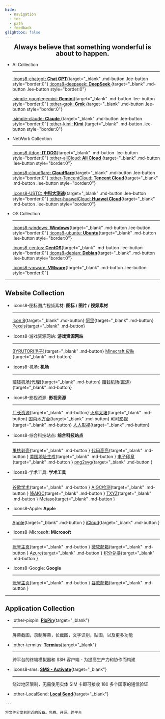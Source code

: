 ```yaml
---
hide:
  - navigation
  - toc
  - path
  - feedback
glightbox: false
---
```


<style>
  .md-typeset h1,
  .md-content__button {
    font-size: 0px;
    color: rgb(0,0,0,0);
    line-height: 0;
    margin: 0 0 0 0;
  }

  .md-typeset .md-button {
    padding: .125em 1em;
  }
</style>

<h2 align="center" style="font-weight: bolder; margin-top: 0;line-height:1;">
  <b>Always believe that something wonderful is about to happen.</b>
</h2>

<div class="grid cards" markdown>

-   AI Collection

    ---

    [:icons8-chatgpt: __Chat GPT__](https://chat.openai.com/chat){target="_blank" .md-button .lee-button style="border:0"}
    [:icons8-deepseek: __DeepSeek__ ](https://chat.deepseek.com/a/chat){target="_blank" .md-button .lee-button style="border:0"}

    [:simple-googlegemini: __Gemini__](https://gemini.google.com/app){target="_blank" .md-button .lee-button style="border:0"}
    [:other-grok: __Grok__ ](https://grok.com/){target="_blank" .md-button .lee-button style="border:0"}

    [:simple-claude: __Claude__ ](https://claude.ai/){target="_blank" .md-button .lee-button style="border:0"}
    [:other-kimi: __Kimi__ ](https://www.kimi.com/){target="_blank" .md-button .lee-button style="border:0"}

-   NetWork Collection

    ---

    [:icons8-itdog: __IT DOG__](https://www.itdog.cn/ping/){target="_blank" .md-button .lee-button style="border:0"}
    [:other-aliCloud: __Ali Cloud__ ](https://home.console.aliyun.com/home/dashboard/ProductAndService){target="_blank"  .md-button .lee-button style="border:0"}

    [:icons8-cloudflare: __Cloudflare__](https://dash.cloudflare.com/){target="_blank" .md-button .lee-button style="border:0"}
    [:other-TencentCloud: __Tencent Cloud__](https://console.cloud.tencent.com/){target="_blank" .md-button .lee-button style="border:0"}

    [:icons8-USTC: __中科大测速__](https://test.ustc.edu.cn/){target="_blank" .md-button .lee-button style="border:0"}
    [:other-huaweiCloud: __Huawei Cloud__](https://console.huaweicloud.com/console/){target="_blank" .md-button .lee-button style="border:0"}

-   OS Collection

    ---

    [:icons8-windows: __Windows__](https://www.xitongku.com){target="_blank" .md-button .lee-button style="border:0"}
    [:icons8-ubuntu: __Ubuntu__](https://mirrors.ustc.edu.cn/ubuntu-releases/){target="_blank" .md-button .lee-button style="border:0"}

    [:icons8-centos: __CentOS__](https://vault.centos.org/){target="_blank" .md-button .lee-button style="border:0"}
    [:icons8-debian: __Debian__](http://cdimage.debian.org/cdimage/archive/){target="_blank" .md-button .lee-button style="border:0"}

    [:icons8-vmware: __VMware__](https://softwareupdate.vmware.com/cds/vmw-desktop/ws/){target="_blank" .md-button .lee-button style="border:0"}
    
</div>

---

<!-- ## AI Collection

<div class="grid cards" markdown>

- :other-txyz: [__TXYZ__](https://app.txyz.ai/){target="_blank"}
- :octicons-ai-model-16: [__AIGC检测__](https://matrix.tencent.com/ai-detect/){target="_blank"}
- :other-speedai: [__SpeedAI降AIGC__](https://kuaipaper.com/home){target="_blank"}
- :fontawesome-brands-google-scholar: [__谷歌学术__](https://scholar.google.com/){target="_blank"}

</div> -->


## Website Collection

<div class="grid cards" markdown>

-   :icons8-图标图片视频素材: __图标 / 图片 / 视频素材__

    ---

    [Icon 8](https://igoutu.cn/icons){target="_blank" .md-button}
    [阿里](https://www.iconfont.cn/){target="_blank" .md-button}
    [Pexels](https://www.pexels.com/zh-cn/){target="_blank" .md-button}

-   :icons8-游戏资源网站: __游戏资源网站__

    ---

    [BYRUTOR(毛子)](https://byrutgame.org/){target="_blank" .md-button}
    [Minecraft 皮肤](https://littleskin.cn/auth/login){target="_blank" .md-button}

-   :icons8-机场: __机场__

    ---

    [赔钱机场(代理)](https://xn--mes358aby2apfg.com/#/register?code=Hw7cqluV){target="_blank" .md-button}
    [赔钱机场(直连)](https://xn--cp3a08l.com/#/register?code=Hw7cqluV){target="_blank" .md-button}

-   :icons8-影视资源: __影视资源__

    ---

    [厂长资源](https://www.czzy.site/){target="_blank" .md-button}
    [火车太堵](https://www.tdgo.shop/){target="_blank" .md-button}
    [国内地方台](https://www.yangshipin.cn/tv/home){target="_blank" .md-button}
    [可可影视](https://www.keke1.app/){target="_blank" .md-button}
    [人人影视](https://www.renren.pro/){target="_blank" .md-button}

-   :icons8-综合科技站点: __综合科技站点__

    ---

    [果核剥壳](https://www.ghxi.com/){target="_blank" .md-button }
    [代码高亮](https://highlightcode.com/){target="_blank" .md-button }
    [美国地址生成](https://usaddressgen.com/){target="_blank" .md-button }
    [电子印章](http://web.aa6666.com/){target="_blank" .md-button }
    [png2svg](https://webutility.io/image-to-svg-converter){target="_blank" .md-button }

-   :icons8-学术工具: __学术工具__

    ---

    [谷歌学术](https://scholar.google.com/){target="_blank" .md-button }
    [AIGC检测](https://matrix.tencent.com/ai-detect/){target="_blank" .md-button }
    [降AIGC](https://kuaipaper.com/home){target="_blank" .md-button }
    [TXYZ](https://app.txyz.ai/){target="_blank" .md-button }
    [Metaso](https://metaso.cn/){target="_blank" .md-button }

-   :icons8-Apple: __Apple__

    ---

    [Apple](https://www.apple.com/){target="_blank" .md-button }
    [iCloud](https://www.icloud.com.cn/){target="_blank" .md-button }
    

-   :icons8-Microsoft: __Microsoft__

    ---

    [账号主页](https://account.microsoft.com/){target="_blank" .md-button }
    [微软邮箱](https://outlook.live.com/mail){target="_blank" .md-button }
    [Azure](https://portal.azure.com/#home){target="_blank" .md-button }
    [积分兑换](https://rewards.bing.com/){target="_blank" .md-button }

-   :icons8-Google: __Google__

    ---

    [账号主页](https://myaccount.google.com/){target="_blank" .md-button }
    [谷歌邮箱](https://mail.google.com/mail){target="_blank" .md-button }

</div>

---

## Application Collection

<div class="grid cards" markdown>

-   :other-pixpin: [__PixPin__](https://pixpin.cn/){target="_blank"}

    ---

    屏幕截图，录制屏幕，长截图，文字识别，贴图，以及更多功能

-   :other-termius: [__Termius__](https://termius.com/){target="_blank"}

    ---

    跨平台的终端模拟器和 SSH 客户端 - 为提高生产力和协作而构建

-   :icons8-sms: [__SMS - Activate__](https://sms-activate.io/cn){target="_blank"}

    ---

    绕过地区限制，无需使用实体 SIM 卡即可接收 180 多个国家的短信验证
    
-    :other-LocalSend: [__Local Send__](https://localsend.org/zh-CN){target="_blank"}

    ---

    将文件分享到附近的设备。免费、开源、跨平台

</div>
